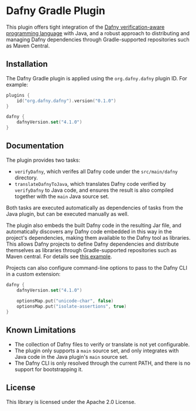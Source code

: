 # Dafny Gradle Plugin

This plugin offers tight integration of the 
[Dafny verification-aware programming language](httsp://dafny.org) with Java,
and a robust approach to distributing and managing Dafny dependencies
through Gradle-supported repositories such as Maven Central.

## Installation

The Dafny Gradle plugin is applied using the `org.dafny.dafny` plugin ID.
For example:

```kotlin
plugins {
    id("org.dafny.dafny").version("0.1.0")
}

dafny {
    dafnyVersion.set("4.1.0")
}

```

## Documentation

The plugin provides two tasks:

* `verifyDafny`, which verifes all Dafny code under the
  `src/main/dafny` directory.
* `translateDafnyToJava`, which translates Dafny code
  verified by `verifyDafny`
  to Java code, and ensures the result is also compiled
  together with the `main` Java source set.

Both tasks are executed automatically as dependencies of tasks
from the Java plugin, but can be executed manually as well.

The plugin also embeds the built Dafny code in the resulting Jar file,
and automatically discovers any Dafny code embedded in this way
in the project's dependencies, making them available to the Dafny tool as libraries.
This allows Dafny projects to define Dafny dependencies and distribute
themselves as libraries through Gradle-supported repositories such as Maven central.
For details see [this example](examples/multi-project/).

Projects can also configure command-line options to pass to the Dafny CLI
in a custom extension:

```kotlin
dafny {
    dafnyVersion.set("4.1.0")
  
    optionsMap.put("unicode-char", false)
    optionsMap.put("isolate-assertions", true)
}
```

## Known Limitations

* The collection of Dafny files to verify or translate is not yet configurable.
* The plugin only supports a `main` source set, and only integrates with Java code in the Java plugin's `main` source set.
* The Dafny CLI is only resolved through the current PATH, and there is no support for bootstrapping it.

## License

This library is licensed under the Apache 2.0 License. 
